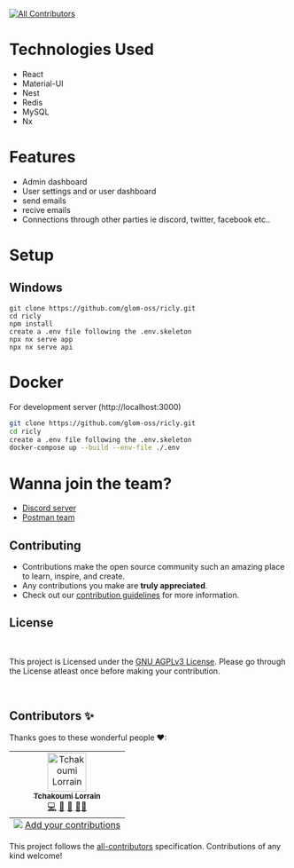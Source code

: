 <!-- ALL-CONTRIBUTORS-BADGE:START - Do not remove or modify this section -->
[![All Contributors](https://img.shields.io/badge/all_contributors-2-orange.svg?style=flat-square)](#contributors-)
<!-- ALL-CONTRIBUTORS-BADGE:END -->

# Technologies Used

- React
- Material-UI
- Nest
- Redis
- MySQL
- Nx

# Features

- Admin dashboard
- User settings and or user dashboard
- send emails
- recive emails
- Connections through other parties ie discord, twitter, facebook etc..

# Setup

## Windows

```
git clone https://github.com/glom-oss/ricly.git
cd ricly
npm install
create a .env file following the .env.skeleton
npx nx serve app
npx nx serve api
```

# Docker

For development server (http://localhost:3000)
```bash
git clone https://github.com/glom-oss/ricly.git
cd ricly
create a .env file following the .env.skeleton
docker-compose up --build --env-file ./.env
```


# Wanna join the team?

- [Discord server](https://discord.gg/UHy7nTc5bC)
- [Postman team](https://www.postman.com/multiemail/workspace/muti-email-rest-api/overview)


##  Contributing

- Contributions make the open source community such an amazing place to learn, inspire, and create.
- Any contributions you make are **truly appreciated**.
- Check out our [contribution guidelines](/CONTRIBUTING.md) for more information.

<h2>
License
</h2>

<br>
<p>
This project is Licensed under the <a href="./LICENSE">GNU AGPLv3 License</a>. Please go through the License atleast once before making your contribution. </p>
<br>

## Contributors ✨

Thanks goes to these wonderful people ❤:

<!-- ALL-CONTRIBUTORS-LIST:START - Do not remove or modify this section -->
<!-- prettier-ignore-start -->
<!-- markdownlint-disable -->
<table>
  <tbody>
    <tr>
      <td align="center"><a href="https://github.com/tchakoumi"><img src="https://avatars.githubusercontent.com/u/69336518?v=4?s=70" width="70px;" alt="Tchakoumi Lorrain"/><br /><sub><b>Tchakoumi Lorrain</b></sub></a><br /><a href="https://github.com/glom-oss/ricly/commits?author=tchakoumi" title="Code">💻</a> <a href="https://github.com/glom-oss/ricly/pulls?q=is%3Apr+reviewed-by%3Atchakoumi" title="Reviewed Pull Requests">👀</a> <a href="#projectManagement-aayushchugh" title="Project Management">📆</a> <a href="#design-tchakoumi" title="Design">🎨</a><a href="#ideas-tchakoumi" title="Ideas, Planning, & Feedback">🤔</a></td>
    </tr>
  </tbody>
  <tfoot>
    <tr>
      <td align="center" size="13px" colspan="7">
        <img src="https://raw.githubusercontent.com/all-contributors/all-contributors-cli/1b8533af435da9854653492b1327a23a4dbd0a10/assets/logo-small.svg">
          <a href="https://all-contributors.js.org/docs/en/bot/usage">Add your contributions</a>
        </img>
      </td>
    </tr>
  </tfoot>
</table>

<!-- markdownlint-restore -->
<!-- prettier-ignore-end -->

<!-- ALL-CONTRIBUTORS-LIST:END -->

This project follows the [all-contributors](https://github.com/all-contributors/all-contributors) specification. Contributions of any kind welcome!
